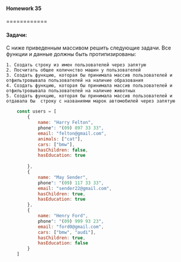####  Homework 35
============


#### Задачи: 

С ниже приведенным массивом решить следующие задачи. Все функции и данные должны быть протипизированы:

    1. Создать строку из имен пользователей через запятую
    2. Посчитать общее количнство машин у пользователей
    3. Создать функцию, которая бы принимала массив пользователей и отфильтровывала пользователей на наличие образования
    4. Создать функцию, которая бы принимала массив пользователей и отфильтровывала пользователей на наличие животных
    5. Создать функцию, которая бы принимала массив пользователей и отдавала бы  строку с названиями марок автомобилей через запятую


```javascript
    const users = [
        {
            name: "Harry Felton",
            phone": "(09) 897 33 33",
            email: "felton@gmail.com",
            animals: ["cat"],
            cars: ["bmw"],
            hasChildren: false,
            hasEducation: true
            
        },
        {
            name: "May Sender",
            phone": "(09) 117 33 33",
            email: "sender22@gmail.com",
            hasChildren: true,
            hasEducation: true
        },
        {
            name: "Henry Ford",
            phone": "(09) 999 93 23",
            email: "ford0@gmail.com",
            cars: ["bmw", "audi"],
            hasChildren: true,
            hasEducation: false
        }
    ]
```